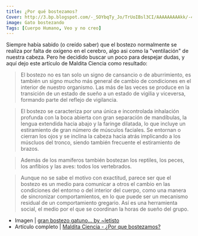 ```yaml
---
title: ¿Por qué bostezamos?
Cover: http://3.bp.blogspot.com/-_SOYbqTy_Jo/TrUoIBsl3CI/AAAAAAAAAkk/-4jK1gGSe6M/s320/gran_bostezo_gatuno____by_letisto.jpg
image: Gato bostezando
Tags: [Cuerpo Humano, Veo y no creo]
---
```


Siempre había sabido (o creído saber) que el bostezo normalmente se realiza por falta de oxígeno en el cerebro, algo asi como la "ventilación" de nuestra cabeza. Pero he decidido buscar un poco para despejar dudas, y aquí dejo este artículo de Maldita Ciencia como resultado:

 > El bostezo no es tan solo un signo de cansancio o de aburrimiento, es también un signo mucho más general de cambio de condiciones en el interior de nuestro organismo. Las más de las veces se produce en la transición de un estado de sueño a un estado de vigilia y viceversa, formando parte del reflejo de vigilancia.

 > El bostezo se caracteriza por una única e incontrolada inhalación profunda con la boca abierta con gran separación de mandíbulas, la lengua extendida hacia abajo y la faringe dilatada, lo que incluye un estiramiento de gran número de músculos faciales. Se entornan o cierran los ojos y se inclina la cabeza hacia atrás implicando a los múscluos del tronco, siendo también frecuente el estiramiento de brazos.

 > Además de los mamíferos también bostezan los reptiles, los peces, los anfibios y las aves: todos los vertebrados.

 > Aunque no se sabe el motivo con exactitud, parece ser que el bostezo es un medio para comunicar a otros el cambio en las condiciones del entorno o del interior del cuerpo, como una manera de sincronizar comportamientos, en lo que puede ser un mecanismo residual de un comportamiento gregario. Así es una herramienta social, el medio por el que se coordinan la horas de sueño del grupo.

 - Imagen | [gran bostezo gatuno... by ~letisto](http://browse.deviantart.com/?qh=&section=&q=bostezo#/d13gw5r)
 - Artículo completo | [Maldita Ciencia - ¿Por que bostezamos?](http://malditaciencia.blogspot.com/2009/03/por-que-bostezamos.html)
